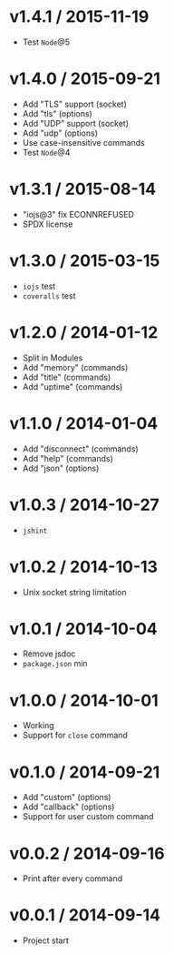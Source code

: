 v1.4.1 / 2015-11-19
==================

  * Test `Node`@5

v1.4.0 / 2015-09-21
==================

  * Add "TLS" support (socket)
  * Add "tls" (options)
  * Add "UDP" support (socket)
  * Add "udp" (options)
  * Use case-insensitive commands
  * Test `Node`@4

v1.3.1 / 2015-08-14
==================

  * "iojs@3" fix ECONNREFUSED
  * SPDX license

v1.3.0 / 2015-03-15
==================

  * `iojs` test
  * `coveralls` test

v1.2.0 / 2014-01-12
==================

  * Split in Modules
  * Add "memory" (commands)
  * Add "title" (commands)
  * Add "uptime" (commands)

v1.1.0 / 2014-01-04
==================

  * Add "disconnect" (commands)
  * Add "help" (commands)
  * Add "json" (options)

v1.0.3 / 2014-10-27
==================

  * `jshint`

v1.0.2 / 2014-10-13
==================

  * Unix socket string limitation

v1.0.1 / 2014-10-04
==================

  * Remove jsdoc
  * `package.json` min

v1.0.0 / 2014-10-01
==================

  * Working
  * Support for `close` command

v0.1.0 / 2014-09-21
==================

  * Add "custom" (options)
  * Add "callback" (options)
  * Support for user custom command

v0.0.2 / 2014-09-16
==================

  * Print after every command

v0.0.1 / 2014-09-14
==================

  * Project start
